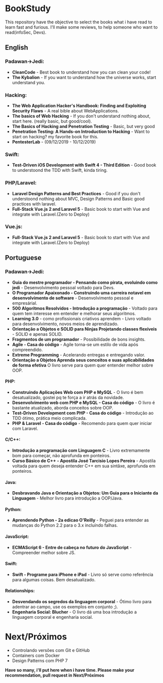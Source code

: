 # BookStudy
This repository have the objective to select the books what i have read to learn fast and furious. I'll make some reviews, to help someone who want to read(infoSec, Devs).  

## English
### Padawan->Jedi:
- **CleanCode** - Best book to understand how you can clean your code! 
- **The Kybalion** - If you want to understand how the universe works, start understand you.
  
### Hacking:  
- **The Web Application Hacker's Handbook: Finding and Exploiting Security Flaws**  - A real bible about WebApplications.  
- **The basics of Web Hacking** - If you don't understand nothing about, start here. (really basic, but good/cool).  
- **The Basics of Hacking and Penetration Testing** - Basic, but very good  
- **Penetration Testing: A Hands-on Introduction to Hacking**  - Want to start on hacking? my favorite book for this.  
- **PentesterLab** - (09/12/2019 - 10/12/2019)  
  
### Swift:
- **Test-Driven iOS Development with Swift 4 - Third Edition** - Good book to understoond the TDD with Swift, kinda tiring.  
  
### PHP/Laravel:
- **Laravel Design Patterns and Best Practices** - Good if you don't understoond nothing about MVC, Design Patterns and Basic good practices with laravel.
- **Full-Stack Vue.js 2 and Laravel 5** - Basic book to start with Vue and integrate with Laravel.(Zero to Deploy)
  
### Vue.js:  
- **Full-Stack Vue.js 2 and Laravel 5** - Basic book to start with Vue and integrate with Laravel.(Zero to Deploy)
  
## Portuguese  
### Padawan->Jedi:  
- **Guia do mestre programador - Pensando como pirata, evoluindo como jedi**  - Desenvolvimento pessoal voltado para Devs.  
- **O Programador Apaixonado - Construindo uma carreira notavel em desenvolvimento de software** - Desenvolvimento pessoal e empresárial.  
- **500 Algoritmos Resolvidos - Introdução a programação** - Voltado para quem tem interesse em entender e melhorar seus algoritmos.  
- **Learning 3.0** - como profissionais criativos aprendem - Livro voltado para desenvolvimento, novos meios de aprendizado.  
- **Orientação a Objetos e SOLID para Ninjas Projetando classes flexíveis** - SOLID e apenas SOLID.  
- **Fragmentos de um programador** - Possibilidade de bons insights.  
- **Agile - Casa do código** - Agile torna-se um estilo de vida após compreendido.
- **Extreme Programming** - Acelerando entregas e entregando valor.  
- **Orientação a Objetos Aprenda seus conceitos e suas aplicabilidades de forma efetiva** O livro serve para quem quer entender melhor sobre OOP.  
  
#### PHP:
- **Construindo Aplicações Web com PHP e MySQL** - O livro é bem desatualizado, gostei pq te força a ir atrás da novidade.  
- **Desenvolvimento web com PHP e MySQL - Casa do código** - O livro é bastante atualizado, aborda conceitos sobre OOP.  
- **Test-Driven Development com PHP - Casa do código** - Introdução ao TDD ótimo, prática meio complicada.
- **PHP & Laravel - Casa do código** - Recomendo para quem quer iniciar com Laravel.  
  
#### C/C++:
- **Introdução a programação com Linguagem C** - Livro extremamente bom para começar, não aprofunda em ponteiros.  
- **Curso Básico de C++ - Apostila José Tarcisio Lopes Pereira** - Apostila voltada para quem deseja entender C++ em sua sintâxe, aprofunda em ponteiros.  
  
#### Java:  
- **Desbravando Java e Orientação a Objetos: Um Guia para o Iniciante da Linguagem** - Melhor livro para introdução a OOP/Java.  

#### Python:  
- **Aprendendo Python - 2a edicao O'Reilly** - Peguei para entender as mudanças do Python 2.2 para o 3.x incluíndo falhas. 
  
#### JavaScript:
- **ECMAScript 6 - Entre de cabeça no futuro do JavaScript** - Compreender melhor sobre JS.  
  
#### Swift:
- **Swift - Programe para iPhone e iPad** - Livro só serve como referência para algumas coisas. Bem desatualizado.
    
#### Relationships: 
- **Desvendando os segredos da linguagem corporal** - Ótimo livro para adentrar ao campo, use os exemplos em conjunto ;).  
- **Engenharia Social: Blucher** - O livro dá uma boa introdução a linguagem corporal e engenharia social.  
  
# Next/Próximos
- Controlando versões com Git e GitHub 
- Containers com Docker  
- Design Patterns com PHP 7

**Have so many, i'll put here when i have time. Please make your recommendation, pull request in Next/Próximos**
